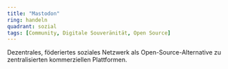 ```yaml
---
title: "Mastodon"
ring: handeln
quadrant: sozial
tags: [Community, Digitale Souveränität, Open Source]
---
```


Dezentrales, föderiertes soziales Netzwerk als Open-Source-Alternative zu zentralisierten kommerziellen Plattformen.
